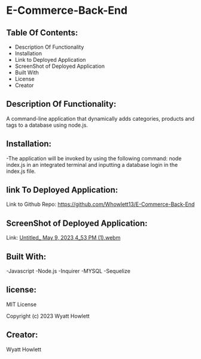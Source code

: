 # E-Commerce-Back-End

## Table Of Contents:

- Description Of Functionality
- Installation
- Link to Deployed Application
- ScreenShot of Deployed Application
- Built With
- License
- Creator

## Description Of Functionality:

A command-line application that dynamically adds categories, products and tags to a database using node.js.

## Installation:

-The application will be invoked by using the following command: node index.js in an integrated terminal and inputting a database login in the index.js file.

## link To Deployed Application:

Link to Github Repo: https://github.com/Whowlett13/E-Commerce-Back-End

## ScreenShot of Deployed Application:

Link: [Untitled\_ May 9, 2023 4_53 PM (1).webm](https://github.com/Whowlett13/E-Commerce-Back-End/assets/116604140/9f1b3018-5764-4183-804c-8430bd294b41)

## Built With:

-Javascript
-Node.js
-Inquirer
-MYSQL
-Sequelize

## license:

MIT License

Copyright (c) 2023 Wyatt Howlett

## Creator:

Wyatt Howlett
